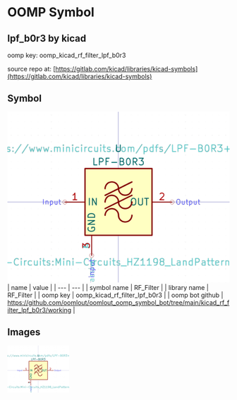 # OOMP Symbol  
## lpf_b0r3  by kicad  
  
oomp key: oomp_kicad_rf_filter_lpf_b0r3  
  
source repo at: [https://gitlab.com/kicad/libraries/kicad-symbols](https://gitlab.com/kicad/libraries/kicad-symbols)  
## Symbol  
  
[![working.png](working_600.png)](working.png)  
| name | value | 
| --- | --- | 
| symbol name | RF_Filter | 
| library name | RF_Filter | 
| oomp key | oomp_kicad_rf_filter_lpf_b0r3 | 
| oomp bot github | https://github.com/oomlout/oomlout_oomp_symbol_bot/tree/main/kicad_rf_filter_lpf_b0r3/working | 
## Images  
  
[![working.png](working_140.png)](working.png)  

